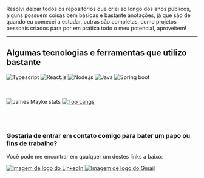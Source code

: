 Resolvi deixar todos os repositórios que criei ao longo dos anos públicos, alguns possuem coisas bem básicas e bastante anotações, já que são de quando eu comecei a estudar, outras são completas, como projetos pessoais criados para por em prática todo o meu potencial, aproveitem!

<hr />

## Algumas tecnologias e ferramentas que utilizo bastante

<div>
  <img src="https://img.shields.io/badge/TypeScript-007ACC?style=for-the-badge&logo=typescript&logoColor=white" alt="Typescript" />
  <img src="https://img.shields.io/badge/React-20232A?style=for-the-badge&logo=react&logoColor=61DAFB" alt="React.js" />
  <img src="https://img.shields.io/badge/Node.js-43853D?style=for-the-badge&logo=node.js&logoColor=white" alt="Node.js" />
  <img src="https://img.shields.io/badge/java-%23ED8B00.svg?style=for-the-badge&logo=openjdk&logoColor=white" alt="Java" />
  <img src="https://img.shields.io/badge/SpringBoot-6DB33F?style=flat-square&logo=Spring&logoColor=white" alt="Spring boot" />
 </div>
 
 <br />
 <br />
 
 ![James Mayke stats](https://github-readme-stats.vercel.app/api?username=jamez-mayke&show_icons=true&theme=transparent)
 [![Top Langs](https://github-readme-stats.vercel.app/api/top-langs/?username=jamez-mayke&layout=compact)](https://github.com/anuraghazra/github-readme-stats)
 
 <br />
 <br />
 
 ### Gostaria de entrar em contato comigo para bater um papo ou fins de trabalho?
 Você pode me encontrar em qualquer um destes links a baixo:
 
 <a href="https://www.linkedin.com/in/james-mayke-116672212/" alt="Link para o meu LinkedIn">
    <img src="https://img.shields.io/badge/LinkedIn-0077B5?style=for-the-badge&logo=linkedin&logoColor=white" alt="Imagem de logo do LinkedIn" />
 </a>
 <a href="mailto:jamezmayke@gmail.com" alt="Meu email">
    <img src="https://img.shields.io/badge/Gmail-D14836?style=for-the-badge&logo=gmail&logoColor=white" alt="Imagem de logo do Gmail" />
 </a>
